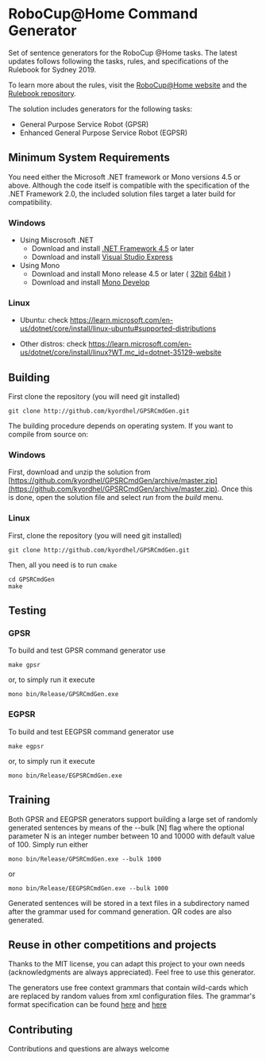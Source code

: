 RoboCup@Home Command Generator
==============================

Set of sentence generators for the RoboCup @Home tasks.
The latest updates follows following the tasks, rules, and specifications of the Rulebook for Sydney 2019.

To learn more about the rules, visit the [RoboCup@Home website](http://athome.robocup.org) and the [Rulebook repository](https://github.com/RoboCupAtHome/RuleBook/).

The solution includes generators for the following tasks:
- General Purpose Service Robot (GPSR)
- Enhanced General Purpose Service Robot (EGPSR)


## Minimum System Requirements
You need either the Microsoft .NET framework or Mono versions 4.5 or above.
Although the code itself is compatible with the specification of the .NET Framework 2.0, the included solution files target a later build for compatibility.

### Windows

 - Using Miscrosoft .NET
    - Download and install [.NET Framework 4.5](https://www.microsoft.com/en-us/download/details.aspx?id=42642) or later
    - Download and install [Visual Studio Express](https://visualstudio.microsoft.com/vs/express/)
- Using Mono
    - Download and install Mono release 4.5 or later ( [32bit](https://download.mono-project.com/archive/4.8.0/windows-installer/mono-4.8.0.495-gtksharp-2.12.42-win32-1.msi) [64bit](https://download.mono-project.com/archive/4.8.0/windows-installer/mono-4.8.0.495-x64-1.msi) )
    - Download and install [Mono Develop](http://www.monodevelop.com/download/)

### Linux

- Ubuntu: check https://learn.microsoft.com/en-us/dotnet/core/install/linux-ubuntu#supported-distributions

- Other distros: check https://learn.microsoft.com/en-us/dotnet/core/install/linux?WT.mc_id=dotnet-35129-website



## Building
First clone the repository (you will need git installed)

    git clone http://github.com/kyordhel/GPSRCmdGen.git

The building procedure depends on operating system.
If you want to compile from source on:

### Windows
First, download and unzip the solution from [https://github.com/kyordhel/GPSRCmdGen/archive/master.zip](https://github.com/kyordhel/GPSRCmdGen/archive/master.zip).
Once this is done, open the solution file and select *run* from the *build* menu.

### Linux
First, clone the repository (you will need git installed)

    git clone http://github.com/kyordhel/GPSRCmdGen.git

Then, all you need is to run `cmake`

    cd GPSRCmdGen
    make

## Testing

### GPSR
To build and test GPSR command generator use

    make gpsr
or, to simply run it execute

    mono bin/Release/GPSRCmdGen.exe

### EGPSR
To build and test EEGPSR command generator use

    make egpsr
or, to simply run it execute

    mono bin/Release/EGPSRCmdGen.exe

## Training
Both GPSR and EEGPSR generators support building a large set of randomly generated sentences by means of the --bulk [N] flag where the optional parameter N is an integer number between 10 and 10000 with default value of 100. Simply run either

    mono bin/Release/GPSRCmdGen.exe --bulk 1000
or

    mono bin/Release/EEGPSRCmdGen.exe --bulk 1000
Generated sentences will be stored in a text files in a subdirectory named after the grammar used for command generation. QR codes are also generated.


## Reuse in other competitions and projects
Thanks to the MIT license, you can adapt this project to your own needs (acknowledgments are always appreciated). Feel free to use this generator.

The generators use free context grammars that contain wild-cards which are replaced by random values from xml configuration files. The grammar's format specification can be found [here](https://github.com/kyordhel/GPSRCmdGen/wiki/Grammar-Format-Specification) and [here](https://github.com/kyordhel/GPSRCmdGen/blob/master/CommonFiles/FormatSpecification.txt)


## Contributing
Contributions and questions are always welcome
